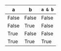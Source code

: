 |a|b|`a & b`|
|---|---|---|
|False|False|False|
|False|True|False|
|True|False|False|
|True|True|True|
